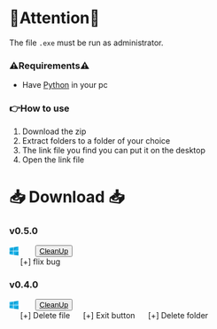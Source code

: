 # 🚨Attention🚨

The file `.exe` must be run as administrator.

### ⚠️Requirements⚠️ <br>
  - Have [Python](https://www.python.org/downloads/) in your pc

### 👉How to use 
1. Download the zip
2. Extract folders to a folder of your choice
3. The link file you find you can put it on the desktop
4. Open the link file

#  <a name="download"></a>📥 Download 📥
### v0.5.0
<a href="https://mega.nz/file/AmwzWaQD#psn8g0xVAhcskNPooBaL1lRuOxjCCcUiJ-pzBmFzLqs" download="CleanUpExe.rar">
    <div style="display: flex; align-items: center;">
        <img src="https://github.com/Khin-kun/CleanUp/raw/main/win.png" height="16.5">
        <button style="text-decoration:none; margin-left: 30px;">CleanUp</button>
    </div>
</a>
&nbsp;&nbsp;&nbsp;&nbsp; [+] flix bug


### v0.4.0
<a href="https://mega.nz/file/snoCSDxZ#cu_JHWslCE6Z60w5hAu60U1EFgMjjvcB_Sgx5q10HA4" download="CleanUpExe.rar">
    <div style="display: flex; align-items: center;">
        <img src="https://github.com/Khin-kun/CleanUp/raw/main/win.png" height="16.5">
        <button style="text-decoration:none; margin-left: 30px;">CleanUp</button>
    </div>
</a>
&nbsp;&nbsp;&nbsp;&nbsp; [+] Delete file
&nbsp;&nbsp;&nbsp;&nbsp; [+] Exit button
&nbsp;&nbsp;&nbsp;&nbsp; [+] Delete folder
